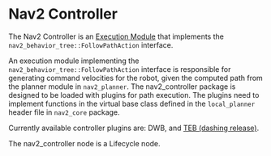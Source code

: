 # Nav2 Controller

The Nav2 Controller is an [Execution Module](../doc/requirements/requirements.md) that implements the `nav2_behavior_tree::FollowPathAction` interface.

An execution module implementing the `nav2_behavior_tree::FollowPathAction` interface is responsible for generating command velocities for the robot, given the computed path from the planner module in `nav2_planner`. The nav2_controller package is designed to be loaded with plugins for path execution. The plugins need to implement functions in the virtual base class defined in the `local_planner` header file in `nav2_core` package.


Currently available controller plugins are: DWB, and [TEB (dashing release)](https://github.com/rst-tu-dortmund/teb_local_planner/tree/dashing-devel).


The nav2_controller node is a Lifecycle node.